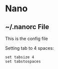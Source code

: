 # Nano

## ~/.nanorc File

This is the config file

Setting tab to 4 spaces:

```
set tabsize 4
set tabstospaces
```
